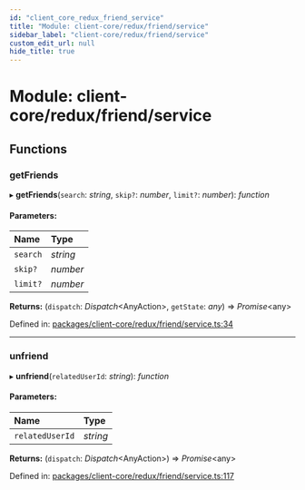 ```yaml
---
id: "client_core_redux_friend_service"
title: "Module: client-core/redux/friend/service"
sidebar_label: "client-core/redux/friend/service"
custom_edit_url: null
hide_title: true
---
```


# Module: client-core/redux/friend/service

## Functions

### getFriends

▸ **getFriends**(`search`: *string*, `skip?`: *number*, `limit?`: *number*): *function*

#### Parameters:

Name | Type |
:------ | :------ |
`search` | *string* |
`skip?` | *number* |
`limit?` | *number* |

**Returns:** (`dispatch`: *Dispatch*<AnyAction\>, `getState`: *any*) => *Promise*<any\>

Defined in: [packages/client-core/redux/friend/service.ts:34](https://github.com/xr3ngine/xr3ngine/blob/5a0f83ed8/packages/client-core/redux/friend/service.ts#L34)

___

### unfriend

▸ **unfriend**(`relatedUserId`: *string*): *function*

#### Parameters:

Name | Type |
:------ | :------ |
`relatedUserId` | *string* |

**Returns:** (`dispatch`: *Dispatch*<AnyAction\>) => *Promise*<any\>

Defined in: [packages/client-core/redux/friend/service.ts:117](https://github.com/xr3ngine/xr3ngine/blob/5a0f83ed8/packages/client-core/redux/friend/service.ts#L117)
